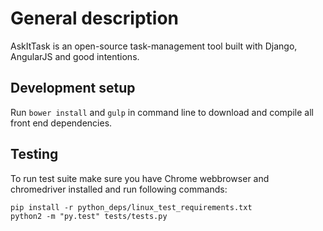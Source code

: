 # General description
AskItTask is an open-source task-management tool built with Django, AngularJS and good intentions.


## Development setup
Run ```bower install``` and  ```gulp``` in command line to download and compile all front end dependencies.

## Testing
To run test suite make sure you have Chrome webbrowser and chromedriver installed and run following commands:

```
pip install -r python_deps/linux_test_requirements.txt
python2 -m "py.test" tests/tests.py
```
